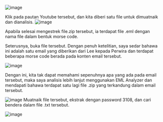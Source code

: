 ![image](https://github.com/6D756E6972/3108CTF/assets/129729880/70184c8c-68af-4138-89a8-624c16526d5e)

Klik pada pautan Youtube tersebut, dan kita diberi satu file untuk dimuatnaik dan dianalisis.
![image](https://github.com/6D756E6972/3108CTF/assets/129729880/7f6913e1-09c1-493c-a70c-ee50690f5963)

Apabila selesai mengestrek file.zip tersebut, ia terdapat file .eml dengan nama file dalam bentuk morse code.

Seterusnya, buka file tersebut. Dengan penuh ketelitian, saya sedar bahawa ini adalah satu email yang diberikan dari Lee kepada Perwira dan terdapat beberapa morse code berada pada konten email tersebut.

![image](https://github.com/6D756E6972/3108CTF/assets/129729880/0a8b89b5-fce0-4431-bfb3-eb4a5b683ca4)

Dengan ini, kita tak dapat memahami sepenuhnya apa yang ada pada email tersebut, maka saya analisis lebih lanjut menggunakan EML Analyzer dan mendapati bahawa terdapat satu lagi file .zip yang terkandung dalam email tersebut.

![image](https://github.com/6D756E6972/3108CTF/assets/129729880/dc80182c-771c-48c8-8d8a-e01299ae481f)
Muatnaik file tersebut, ekstrak dengan password 3108, dan cari bendera dalam file .txt tersebut.

![image](https://github.com/6D756E6972/3108CTF/assets/129729880/c30ccf2c-25da-4664-9e70-106315ed908c)
